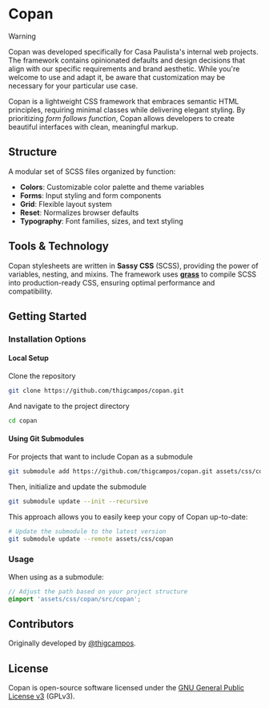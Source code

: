 # Copan

> [!WARNING]
> Copan was developed specifically for Casa Paulista's internal web projects. The framework contains opinionated defaults and design decisions that align with our specific requirements and brand aesthetic. While you're welcome to use and adapt it, be aware that customization may be necessary for your particular use case.

Copan is a lightweight CSS framework that embraces semantic HTML principles, requiring minimal classes while delivering elegant styling. By prioritizing *form follows function*, Copan allows developers to create beautiful interfaces with clean, meaningful markup.

## Structure

A modular set of SCSS files organized by function:
- **Colors**: Customizable color palette and theme variables
- **Forms**: Input styling and form components
- **Grid**: Flexible layout system
- **Reset**: Normalizes browser defaults
- **Typography**: Font families, sizes, and text styling

## Tools & Technology

Copan stylesheets are written in **Sassy CSS** (SCSS), providing the power of variables, nesting, and mixins. The framework uses [**grass**](https://docs.rs/grass/latest/grass/) to compile SCSS into production-ready CSS, ensuring optimal performance and compatibility.

## Getting Started

### Installation Options

#### Local Setup

Clone the repository
```bash
git clone https://github.com/thigcampos/copan.git
```

And navigate to the project directory
```bash
cd copan
```

#### Using Git Submodules

For projects that want to include Copan as a submodule

```bash
git submodule add https://github.com/thigcampos/copan.git assets/css/copan
```

Then, initialize and update the submodule

```bash
git submodule update --init --recursive
```

This approach allows you to easily keep your copy of Copan up-to-date:

```bash
# Update the submodule to the latest version
git submodule update --remote assets/css/copan
```

### Usage

When using as a submodule:

```scss
// Adjust the path based on your project structure
@import 'assets/css/copan/src/copan';
```

## Contributors

Originally developed by [@thigcampos](https://thigcampos.com).

## License

Copan is open-source software licensed under the [GNU General Public License v3](./LICENSE) (GPLv3).
